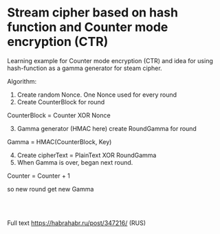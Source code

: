 # Stream cipher based on hash function and Counter mode encryption (CTR)

Learning example for Counter mode encryption (CTR) and idea for using hash-function as a gamma generator for steam cipher.

Algorithm:
1. Create random Nonce. One Nonce used for every round
2. Create CounterBlock for round 

CounterBlock = Counter XOR Nonce

3. Gamma generator (HMAC here) create RoundGamma for round

Gamma = HMAC(CounterBlock, Key)

4. Create cipherText = PlainText XOR RoundGamma
5. When Gamma is over, began next round. 

Counter = Counter + 1

so new round get new Gamma

<br />
<br />

Full text https://habrahabr.ru/post/347216/ (RUS)
